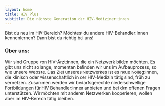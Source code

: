 ```yaml
---
layout: home
title: HIV Plus
subtitle: Die nächste Generation der HIV-Mediziner:innen
---
```


Bist du neu im HIV-Bereich? Möchtest du andere HIV-Behandler:Innen kennenlernen? 
Dann bist du richtig bei uns!

### Über uns:
Wir sind Gruppe von HIV-Ärzt:innen, die ein Netzwerk bilden möchten.
Es gibt uns nicht so lange, momentan befinden wir uns im Aufbauprozess, so wie unsere Website.
Das Ziel unseres Netzwerkes ist es neue Kolleg:innen, die klinisch oder wissenschaftlich in der HIV-Medizin tätig sind, früh zu vernetzen.
Zusammen werden wir bedarfsgerechte niederschwellige Fortbildungen für HIV Behandler:innen anbieten und bei den offenen Fragen unterstützen.
Wir möchten mit anderen Netzwerken kooperieren, wollen aber im HIV-Bereich tätig bleiben.

